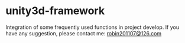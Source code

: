 # unity3d-framework

Integration of some frequently used functions in project develop.
If you have any suggestion, please contact me: robin201107@126.com
